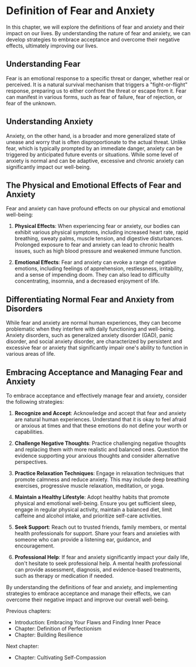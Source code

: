 Definition of Fear and Anxiety
=======================================

In this chapter, we will explore the definitions of fear and anxiety and their impact on our lives. By understanding the nature of fear and anxiety, we can develop strategies to embrace acceptance and overcome their negative effects, ultimately improving our lives.

Understanding Fear
------------------

Fear is an emotional response to a specific threat or danger, whether real or perceived. It is a natural survival mechanism that triggers a "fight-or-flight" response, preparing us to either confront the threat or escape from it. Fear can manifest in various forms, such as fear of failure, fear of rejection, or fear of the unknown.

Understanding Anxiety
---------------------

Anxiety, on the other hand, is a broader and more generalized state of unease and worry that is often disproportionate to the actual threat. Unlike fear, which is typically prompted by an immediate danger, anxiety can be triggered by anticipated future events or situations. While some level of anxiety is normal and can be adaptive, excessive and chronic anxiety can significantly impact our well-being.

The Physical and Emotional Effects of Fear and Anxiety
------------------------------------------------------

Fear and anxiety can have profound effects on our physical and emotional well-being:

1. **Physical Effects**: When experiencing fear or anxiety, our bodies can exhibit various physical symptoms, including increased heart rate, rapid breathing, sweaty palms, muscle tension, and digestive disturbances. Prolonged exposure to fear and anxiety can lead to chronic health issues, such as high blood pressure and weakened immune function.

2. **Emotional Effects**: Fear and anxiety can evoke a range of negative emotions, including feelings of apprehension, restlessness, irritability, and a sense of impending doom. They can also lead to difficulty concentrating, insomnia, and a decreased enjoyment of life.

Differentiating Normal Fear and Anxiety from Disorders
------------------------------------------------------

While fear and anxiety are normal human experiences, they can become problematic when they interfere with daily functioning and well-being. Anxiety disorders, such as generalized anxiety disorder (GAD), panic disorder, and social anxiety disorder, are characterized by persistent and excessive fear or anxiety that significantly impair one's ability to function in various areas of life.

Embracing Acceptance and Managing Fear and Anxiety
--------------------------------------------------

To embrace acceptance and effectively manage fear and anxiety, consider the following strategies:

1. **Recognize and Accept**: Acknowledge and accept that fear and anxiety are natural human experiences. Understand that it is okay to feel afraid or anxious at times and that these emotions do not define your worth or capabilities.

2. **Challenge Negative Thoughts**: Practice challenging negative thoughts and replacing them with more realistic and balanced ones. Question the evidence supporting your anxious thoughts and consider alternative perspectives.

3. **Practice Relaxation Techniques**: Engage in relaxation techniques that promote calmness and reduce anxiety. This may include deep breathing exercises, progressive muscle relaxation, meditation, or yoga.

4. **Maintain a Healthy Lifestyle**: Adopt healthy habits that promote physical and emotional well-being. Ensure you get sufficient sleep, engage in regular physical activity, maintain a balanced diet, limit caffeine and alcohol intake, and prioritize self-care activities.

5. **Seek Support**: Reach out to trusted friends, family members, or mental health professionals for support. Share your fears and anxieties with someone who can provide a listening ear, guidance, and encouragement.

6. **Professional Help**: If fear and anxiety significantly impact your daily life, don't hesitate to seek professional help. A mental health professional can provide assessment, diagnosis, and evidence-based treatments, such as therapy or medication if needed.

By understanding the definitions of fear and anxiety, and implementing strategies to embrace acceptance and manage their effects, we can overcome their negative impact and improve our overall well-being.

Previous chapters:

* Introduction: Embracing Your Flaws and Finding Inner Peace
* Chapter: Definition of Perfectionism
* Chapter: Building Resilience

Next chapter:

* Chapter: Cultivating Self-Compassion
